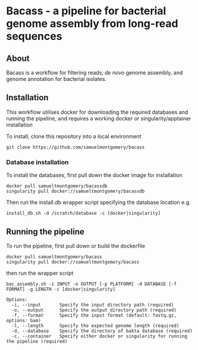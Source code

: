 # Bacass - a pipeline for bacterial genome assembly from long-read sequences


## About
Bacass is a workflow for filtering reads, *de novo* genome assembly, and genome annotation for bacterial isolates. 

## Installation

This workflow utilises docker for downloading the required databases and running the pipeline, and requires a working docker or singularity/apptainer installation

To install, clone this repository into a local environment

```
git clone https://github.com/samuelmontgomery/bacass
```

### Database installation

To install the databases, first pull down the docker image for installation

```
docker pull samueltmontgomery/bacassdb
singularity pull docker://samueltmontgomery/bacassdb
```

Then run the install.db wrapper script specifying the database location e.g.

```
install_db.sh -d /scratch/database -c [docker|singularity]
```
## Running the pipeline

To run the pipeline, first pull down or build the dockerfile

```
docker pull samueltmontgomery/bacass
singularity pull docker://samueltmontgomery/bacass
```
then run the wrapper script

```
bac_assembly.sh -i INPUT -o OUTPUT [-p PLATFORM] -d DATABASE [-f FORMAT] -g LENGTH -c [docker|singularity]

Options:
  -i, --input       Specify the input directory path (required)
  -o, --output      Specify the output directory path (required)
  -f, --format      Specify the input format (default: fastq.gz, options: bam)
  -l, --length      Specify the expected genome length (required)
  -d, --database    Specify the directory of bakta database (required)
  -c, --container   Specify either docker or singularity for running the pipeline (required)
```
